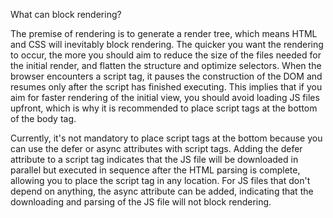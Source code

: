  What can block rendering?

The premise of rendering is to generate a render tree, which means HTML and CSS will inevitably block rendering. The quicker you want the rendering to occur, the more you should aim to reduce the size of the files needed for the initial render, and flatten the structure and optimize selectors. When the browser encounters a script tag, it pauses the construction of the DOM and resumes only after the script has finished executing. This implies that if you aim for faster rendering of the initial view, you should avoid loading JS files upfront, which is why it is recommended to place script tags at the bottom of the body tag.

Currently, it's not mandatory to place script tags at the bottom because you can use the defer or async attributes with script tags. Adding the defer attribute to a script tag indicates that the JS file will be downloaded in parallel but executed in sequence after the HTML parsing is complete, allowing you to place the script tag in any location. For JS files that don't depend on anything, the async attribute can be added, indicating that the downloading and parsing of the JS file will not block rendering.
